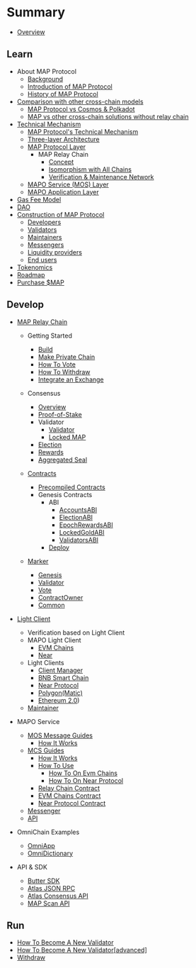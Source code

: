 # Summary

* [Overview](README.md)

## Learn

* About MAP Protocol
  * [Background](learn/background.md)
  * [Introduction of MAP Protocol](learn/introduction.md)
  * [History of MAP Protocol](learn/history.md)
* [Comparison with other cross-chain models](learn/comparison.md)
  * [MAP Protocol vs Cosmos &amp; Polkadot](learn/CosmosPolkadot.md)
  * [MAP vs other cross-chain solutions without relay chain](learn/others.md)
* [Technical Mechanism](learn/Teachnical_Mechanism/overiew.md)
  * [MAP Protocol&#39;s Technical Mechanism](learn/Teachnical_Mechanism/technical-mechanism.md)
  * [Three-layer Architecture](learn/Teachnical_Mechanism/3layer.md)
  * [MAP Protocol Layer](learn/Teachnical_Mechanism/protocollayer.md)
    * MAP Relay Chain
      * [Concept](learn/Teachnical_Mechanism/concept.md)
      * [Isomorphism with All Chains](learn/Teachnical_Mechanism/precompile.md)
      * [Verification &amp; Maintenance Network](learn/Teachnical_Mechanism/verification.md)
  * [MAPO Service (MOS) Layer](learn/Teachnical_Mechanism/mcs.md)
  * [MAPO Application Layer](learn/Teachnical_Mechanism/application.md)
* [Gas Fee Model](learn/fee.md)
* [DAO](learn/dao.md)
* [Construction of MAP Protocol](learn/Construction_of_MAP_Protocol/construction.md)
  * [Developers](learn/Construction_of_MAP_Protocol/developers.md)
  * [Validators](learn/Construction_of_MAP_Protocol/validators.md)
  * [Maintainers](learn/Construction_of_MAP_Protocol/maintainer.md)
  * [Messengers](learn/Construction_of_MAP_Protocol/messengers.md)
  * [Liquidity providers](learn/Construction_of_MAP_Protocol/liquidityprovider.md)
  * [End users](learn/Construction_of_MAP_Protocol/enduser.md)
* [Tokenomics](learn/tokenomics.md)
* [Roadmap](learn/roadmap.md)
* [Purchase $MAP](/learn/purchase.md)

## Develop

* [MAP Relay Chain](develop/map-relay-chain/README.md)
  * Getting Started

    * [Build](develop/map-relay-chain/getting-started/build.md)
    * [Make Private Chain](develop/map-relay-chain/getting-started/make-private-chain.md)
    * [How To Vote](develop/map-relay-chain/getting-started/how-to-vote.md)
    * [How To Withdraw](develop/map-relay-chain/getting-started/how-to-withdraw.md)
    * [Integrate an Exchange](develop/map-relay-chain/getting-started/Integrate-an-Exchange.md)
  * Consensus

    * [Overview](develop/map-relay-chain/consensus/Overview.md)
    * [Proof-of-Stake](develop/map-relay-chain/consensus/Proof-of-Stake.md)
    * Validator
      * [Validator](develop/map-relay-chain/consensus/Validator.md)
      * [Locked MAP](develop/map-relay-chain/consensus/LockedMAP.md)
    * [Election](develop/map-relay-chain/consensus/Election.md)
    * [Rewards](develop/map-relay-chain/consensus/Rewards.md)
    * [Aggregated Seal](develop/map-relay-chain/consensus/AggregatedSeal.md)
  * [Contracts](develop/map-relay-chain/contracts/ContractsAddress.md)

    * [Precompiled Contracts](develop/map-relay-chain/contracts/precompile-contract/precompile-contract.md)
    * Genesis Contracts
      * ABI
        * [AccountsABI](develop/map-relay-chain/contracts/ABI/AccountsABI.md)
        * [ElectionABI](develop/map-relay-chain/contracts/ABI/ElectionABI.md)
        * [EpochRewardsABI](develop/map-relay-chain/contracts/ABI/EpochRewardsABI.md)
        * [LockedGoldABI](develop/map-relay-chain/contracts/ABI/LockedGoldABI.md)
        * [ValidatorsABI](develop/map-relay-chain/contracts/ABI/ValidatorsABI.md)
      * [Deploy](develop/map-relay-chain/contracts/DeployContracts.md)
  * [Marker](develop/map-relay-chain/marker/Marker.md)

    * [Genesis](develop/map-relay-chain/getting-started/how-to-make-genesis.md)
    * [Validator](develop/map-relay-chain/marker/AboutValidator.md)
    * [Vote](develop/map-relay-chain/marker/AboutVote.md)
    * [ContractOwner](develop/map-relay-chain/marker/AboutContractOwner.md)
    * [Common](develop/map-relay-chain/marker/AboutCommon.md)
* [Light Client](develop/light-client/README.md)
  * Verification based on Light Client
  * MAPO Light Client
    * [EVM Chains](develop/light-client/map/evm.md)
    * [Near](develop/light-client/map/near.md)
  * Light Clients
    * [Client Manager](develop/light-client/light-client-manager.md)
    * [BNB Smart Chain](develop/light-client/clients/bsc.md)
    * [Near Protocol](develop/light-client/clients/near.md)
    * [Polygon(Matic)](develop/light-client/clients/matic.md)
    * [Ethereum 2.0](develop/light-client/clients/eth2.md))
  * [Maintainer](develop/light-client/Maintainer.md)
* MAPO Service
  * [MOS Message Guides](develop/mos/message/README.md)
    * [How It Works](develop/mos/message/cross-chain-message.md)
  * [MCS Guides](develop/mos/mcs/README.md)
    * [How It Works](develop/mos/mcs/how-it-works.md)
    * [How To Use](develop/mos/mcs/how-to.md)
      * [How To On Evm Chains](develop/mos/mcs/how-to-evm.md)
      * [How To On Near Protocol](develop/mos/mcs/how-to-near.md)
    * [Relay Chain Contract](develop/mos/mcs/mcs-on-mapo.md)
    * [EVM Chains Contract](develop/mos/mcs/mcs-on-evm.md)
    * [Near Protocol Contract](develop/mos/mcs/mcs-on-near.md)
  * [Messenger](develop/mos/messenger/messenger.md)
  * [API](develop/mos/mcs/api/api.md)
* OmniChain Examples
  * [OmniApp](develop/mos/examples/omni-app.md)
  * [OmniDictionary](develop/mos/examples/OmniDictionary.md)
  
* API & SDK
  * [Butter SDK](sdk/butter.md)
  * [Atlas JSON RPC](sdk/RPC-API.md)
  * [Atlas Consensus API](sdk/ConsensusAPI.md)
  * [MAP Scan API](develop/sdk/scan-api.md)

## Run

* [How To Become A New Validator](run/HowToBecomeANewValidator.md)
* [How To Become A New Validator[advanced]](run/HowToBecomeANewValidatorAdvanced.md)
* [Withdraw](run/Withdraw.md)
